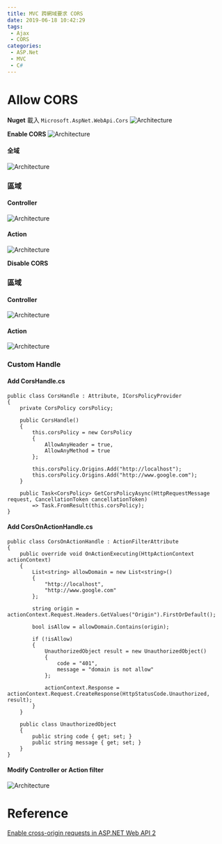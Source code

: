 ```yaml
---
title: MVC 跨網域要求 CORS
date: 2019-06-18 10:42:29
tags:
 - Ajax
 - CORS
categories: 
 - ASP.Net
 - MVC
 - C#
---
```


# Allow CORS

**Nuget** 載入 `Microsoft.AspNet.WebApi.Cors`
![Architecture](1.png)

**Enable CORS**
![Architecture](2.png)

#### 全域
![Architecture](3.png)

### 區域
#### Controller
![Architecture](4.png)

#### Action
![Architecture](5.png)

**Disable CORS**
### 區域
#### Controller
![Architecture](6.png)

#### Action
![Architecture](7.png)

### Custom Handle 
#### Add CorsHandle.cs
    public class CorsHandle : Attribute, ICorsPolicyProvider
    {
        private CorsPolicy corsPolicy;

        public CorsHandle()
        {
            this.corsPolicy = new CorsPolicy
            {
                AllowAnyHeader = true,
                AllowAnyMethod = true
            };

            this.corsPolicy.Origins.Add("http://localhost");
            this.corsPolicy.Origins.Add("http://www.google.com");
        }

        public Task<CorsPolicy> GetCorsPolicyAsync(HttpRequestMessage request, CancellationToken cancellationToken)
            => Task.FromResult(this.corsPolicy);
    }

#### Add CorsOnActionHandle.cs
    public class CorsOnActionHandle : ActionFilterAttribute
    {
        public override void OnActionExecuting(HttpActionContext actionContext)
        {
            List<string> allowDomain = new List<string>()
            {
                "http://localhost",
                "http://www.google.com"
            };

            string origin = actionContext.Request.Headers.GetValues("Origin").FirstOrDefault();

            bool isAllow = allowDomain.Contains(origin);

            if (!isAllow)
            {
                UnauthorizedObject result = new UnauthorizedObject()
                {
                    code = "401",
                    message = "domain is not allow"
                };

                actionContext.Response = actionContext.Request.CreateResponse(HttpStatusCode.Unauthorized, result);
            }
        }

        public class UnauthorizedObject
        {
            public string code { get; set; }
            public string message { get; set; }
        }
    }

#### Modify Controller or Action filter
![Architecture](8.png)

# Reference
[Enable cross-origin requests in ASP.NET Web API 2](https://docs.microsoft.com/en-us/aspnet/web-api/overview/security/enabling-cross-origin-requests-in-web-api)